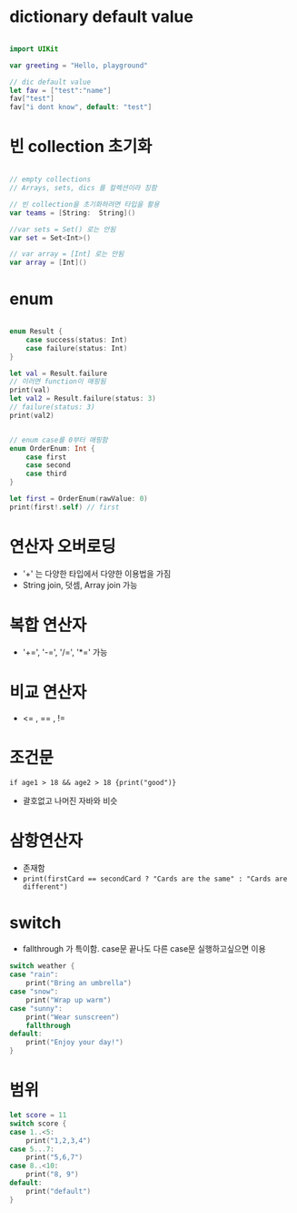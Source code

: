 
# dictionary default value

```swift

import UIKit

var greeting = "Hello, playground"

// dic default value
let fav = ["test":"name"]
fav["test"]
fav["i dont know", default: "test"]
```

# 빈 collection 초기화

```swift

// empty collections
// Arrays, sets, dics 를 컬렉션이라 칭함

// 빈 collection을 초기화하려면 타입을 활용
var teams = [String:  String]()

//var sets = Set() 로는 안됨
var set = Set<Int>()

// var array = [Int] 로는 안됨
var array = [Int]()
```

# enum
```swift

enum Result {
    case success(status: Int)
    case failure(status: Int)
}

let val = Result.failure
// 이러면 function이 매핑됨
print(val)
let val2 = Result.failure(status: 3)
// failure(status: 3)
print(val2)


// enum case를 0부터 매핑함
enum OrderEnum: Int {
    case first
    case second
    case third
}

let first = OrderEnum(rawValue: 0)
print(first!.self) // first
```

# 연산자 오버로딩
- '+' 는 다양한 타입에서 다양한 이용법을 가짐
- String join, 덧셈, Array join 가능

# 복합 연산자 
- '+=', '-=', '/=', '*=' 가능

# 비교 연산자
- <= , == , !=

# 조건문
`if age1 > 18 && age2 > 18 {print("good")}`
- 괄호없고 나머진 자바와 비슷

# 삼항연산자
- 존재함
- `print(firstCard == secondCard ? "Cards are the same" : "Cards are different")`


# switch
- fallthrough 가 특이함. case문 끝나도 다른 case문 실행하고싶으면 이용
```swift
switch weather {
case "rain":
    print("Bring an umbrella")
case "snow":
    print("Wrap up warm")
case "sunny":
    print("Wear sunscreen")
    fallthrough
default:
    print("Enjoy your day!")
}
```

# 범위 
```swift
let score = 11
switch score {
case 1..<5:
    print("1,2,3,4")
case 5...7:
    print("5,6,7")
case 8..<10:
    print("8, 9")
default:
    print("default")
}


```
